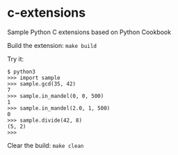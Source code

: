 # c-extensions
Sample Python C extensions based on Python Cookbook

Build the extension: `make build`

Try it:
```
$ python3
>>> import sample
>>> sample.gcd(35, 42)
7
>>> sample.in_mandel(0, 0, 500)
1
>>> sample.in_mandel(2.0, 1, 500)
0
>>> sample.divide(42, 8)
(5, 2)
>>>
```

Clear the build: `make clean`
